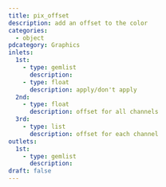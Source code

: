 ```yaml
---
title: pix_offset
description: add an offset to the color
categories:
  - object
pdcategory: Graphics
inlets:
  1st:
    - type: gemlist
      description:
    - type: float
      description: apply/don't apply
  2nd:
    - type: float
      description: offset for all channels
  3rd:
    - type: list
      description: offset for each channel
outlets:
  1st:
    - type: gemlist
      description:
draft: false
---
```

